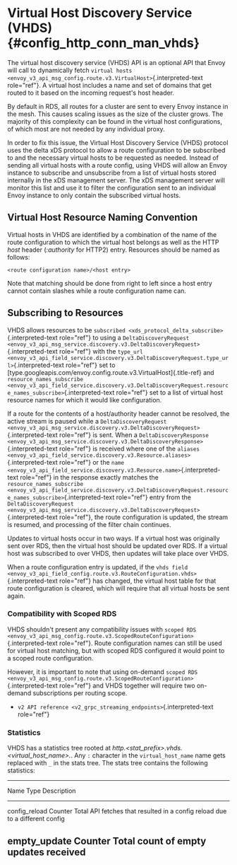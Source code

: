 Virtual Host Discovery Service (VHDS) {#config_http_conn_man_vhds}
=====================================

The virtual host discovery service (VHDS) API is an optional API that
Envoy will call to dynamically fetch
`virtual hosts <envoy_v3_api_msg_config.route.v3.VirtualHost>`{.interpreted-text
role="ref"}. A virtual host includes a name and set of domains that get
routed to it based on the incoming request\'s host header.

By default in RDS, all routes for a cluster are sent to every Envoy
instance in the mesh. This causes scaling issues as the size of the
cluster grows. The majority of this complexity can be found in the
virtual host configurations, of which most are not needed by any
individual proxy.

In order to fix this issue, the Virtual Host Discovery Service (VHDS)
protocol uses the delta xDS protocol to allow a route configuration to
be subscribed to and the necessary virtual hosts to be requested as
needed. Instead of sending all virtual hosts with a route config, using
VHDS will allow an Envoy instance to subscribe and unsubscribe from a
list of virtual hosts stored internally in the xDS management server.
The xDS management server will monitor this list and use it to filter
the configuration sent to an individual Envoy instance to only contain
the subscribed virtual hosts.

Virtual Host Resource Naming Convention
---------------------------------------

Virtual hosts in VHDS are identified by a combination of the name of the
route configuration to which the virtual host belongs as well as the
HTTP *host* header (*:authority* for HTTP2) entry. Resources should be
named as follows:

    <route configuration name>/<host entry>

Note that matching should be done from right to left since a host entry
cannot contain slashes while a route configuration name can.

Subscribing to Resources
------------------------

VHDS allows resources to be
`subscribed <xds_protocol_delta_subscribe>`{.interpreted-text
role="ref"} to using a
`DeltaDiscoveryRequest <envoy_v3_api_msg_service.discovery.v3.DeltaDiscoveryRequest>`{.interpreted-text
role="ref"} with the
`type_url <envoy_v3_api_field_service.discovery.v3.DeltaDiscoveryRequest.type_url>`{.interpreted-text
role="ref"} set to
[type.googleapis.com/envoy.config.route.v3.VirtualHost]{.title-ref} and
`resource_names_subscribe <envoy_v3_api_field_service.discovery.v3.DeltaDiscoveryRequest.resource_names_subscribe>`{.interpreted-text
role="ref"} set to a list of virtual host resource names for which it
would like configuration.

If a route for the contents of a host/authority header cannot be
resolved, the active stream is paused while a
`DeltaDiscoveryRequest <envoy_v3_api_msg_service.discovery.v3.DeltaDiscoveryRequest>`{.interpreted-text
role="ref"} is sent. When a
`DeltaDiscoveryResponse <envoy_v3_api_msg_service.discovery.v3.DeltaDiscoveryResponse>`{.interpreted-text
role="ref"} is received where one of the
`aliases <envoy_v3_api_field_service.discovery.v3.Resource.aliases>`{.interpreted-text
role="ref"} or the
`name <envoy_v3_api_field_service.discovery.v3.Resource.name>`{.interpreted-text
role="ref"} in the response exactly matches the
`resource_names_subscribe <envoy_v3_api_field_service.discovery.v3.DeltaDiscoveryRequest.resource_names_subscribe>`{.interpreted-text
role="ref"} entry from the
`DeltaDiscoveryRequest <envoy_v3_api_msg_service.discovery.v3.DeltaDiscoveryRequest>`{.interpreted-text
role="ref"}, the route configuration is updated, the stream is resumed,
and processing of the filter chain continues.

Updates to virtual hosts occur in two ways. If a virtual host was
originally sent over RDS, then the virtual host should be updated over
RDS. If a virtual host was subscribed to over VHDS, then updates will
take place over VHDS.

When a route configuration entry is updated, if the
`vhds field <envoy_v3_api_field_config.route.v3.RouteConfiguration.vhds>`{.interpreted-text
role="ref"} has changed, the virtual host table for that route
configuration is cleared, which will require that all virtual hosts be
sent again.

### Compatibility with Scoped RDS

VHDS shouldn\'t present any compatibility issues with
`scoped RDS <envoy_v3_api_msg_config.route.v3.ScopedRouteConfiguration>`{.interpreted-text
role="ref"}. Route configuration names can still be used for virtual
host matching, but with scoped RDS configured it would point to a scoped
route configuration.

However, it is important to note that using on-demand
`scoped RDS <envoy_v3_api_msg_config.route.v3.ScopedRouteConfiguration>`{.interpreted-text
role="ref"} and VHDS together will require two on-demand subscriptions
per routing scope.

-   `v2 API reference <v2_grpc_streaming_endpoints>`{.interpreted-text
    role="ref"}

### Statistics

VHDS has a statistics tree rooted at
*http.\<stat_prefix\>.vhds.\<virtual_host_name\>.*. Any `:` character in
the `virtual_host_name` name gets replaced with `_` in the stats tree.
The stats tree contains the following statistics:

  -----------------------------------------------------------------------
  Name              Type              Description
  ----------------- ----------------- -----------------------------------
  config_reload     Counter           Total API fetches that resulted in
                                      a config reload due to a different
                                      config

  empty_update      Counter           Total count of empty updates
                                      received
  -----------------------------------------------------------------------
